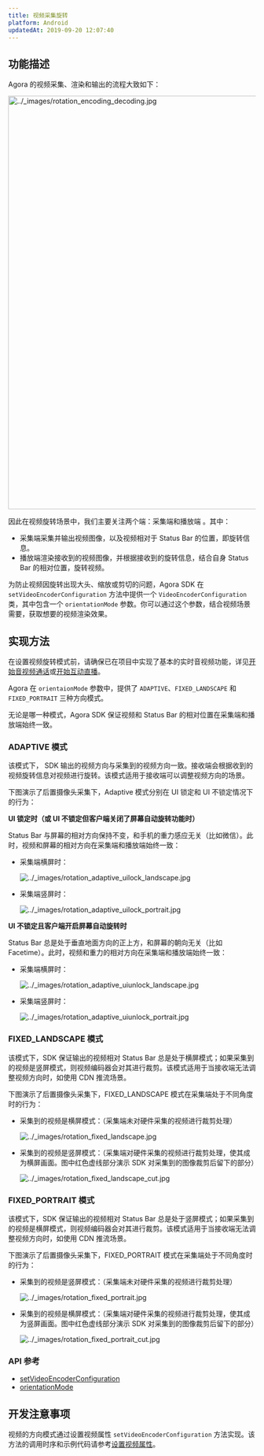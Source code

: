 ```yaml
---
title: 视频采集旋转
platform: Android
updatedAt: 2019-09-20 12:07:40
---
```


## 功能描述

Agora 的视频采集、渲染和输出的流程大致如下：

<img alt="../_images/rotation_encoding_decoding.jpg" src="https://web-cdn.agora.io/docs-files/cn/rotation_encoding_decoding.jpg" style="width: 840px; "/>

因此在视频旋转场景中，我们主要关注两个端：采集端和播放端 。其中：

- 采集端采集并输出视频图像，以及视频相对于 Status Bar 的位置，即旋转信息。
- 播放端渲染接收到的视频图像，并根据接收到的旋转信息，结合自身 Status Bar 的相对位置，旋转视频。

为防止视频因旋转出现大头、缩放或剪切的问题，Agora SDK 在 `setVideoEncoderConfiguration` 方法中提供一个 `VideoEncoderConfiguration` 类，其中包含一个 `orientationMode` 参数。你可以通过这个参数，结合视频场景需要，获取想要的视频渲染效果。

## 实现方法

在设置视频旋转模式前，请确保已在项目中实现了基本的实时音视频功能，详见[开始音视频通话](start_call_android)或[开始互动直播](start_live_android)。

Agora 在 `orientaionMode` 参数中，提供了 `ADAPTIVE`、`FIXED_LANDSCAPE` 和 `FIXED_PORTRAIT` 三种方向模式。

<div class="alert note">无论是哪一种模式，Agora SDK 保证视频和 Status Bar 的相对位置在采集端和播放端始终一致。</div>

### ADAPTIVE 模式

该模式下， SDK 输出的视频方向与采集到的视频方向一致。接收端会根据收到的视频旋转信息对视频进行旋转。该模式适用于接收端可以调整视频方向的场景。

下图演示了后置摄像头采集下，Adaptive 模式分别在 UI 锁定和 UI 不锁定情况下的行为：

**UI 锁定时（或 UI 不锁定但客户端关闭了屏幕自动旋转功能时）**

Status Bar 与屏幕的相对方向保持不变，和手机的重力感应无关（比如微信）。此时，视频和屏幕的相对方向在采集端和播放端始终一致：

- 采集端横屏时：

    <img alt="../_images/rotation_adaptive_uilock_landscape.jpg" src="https://web-cdn.agora.io/docs-files/cn/rotation_adaptive_uilock_landscape.jpg" />

- 采集端竖屏时：

    <img alt="../_images/rotation_adaptive_uilock_portrait.jpg" src="https://web-cdn.agora.io/docs-files/cn/rotation_adaptive_uilock_portrait.jpg" />

**UI 不锁定且客户端开启屏幕自动旋转时**

Status Bar 总是处于垂直地面方向的正上方，和屏幕的朝向无关（比如 Facetime）。此时，视频和重力的相对方向在采集端和播放端始终一致：

- 采集端横屏时：

    <img alt="../_images/rotation_adaptive_uiunlock_landscape.jpg" src="https://web-cdn.agora.io/docs-files/cn/rotation_adaptive_uiunlock_landscape.jpg" />

- 采集端竖屏时：

    <img alt="../_images/rotation_adaptive_uiunlock_portrait.jpg" src="https://web-cdn.agora.io/docs-files/cn/rotation_adaptive_uiunlock_portrait.jpg" />

### FIXED_LANDSCAPE 模式

该模式下，SDK 保证输出的视频相对 Status Bar 总是处于横屏模式；如果采集到的视频是竖屏模式，则视频编码器会对其进行裁剪。该模式适用于当接收端无法调整视频方向时，如使用 CDN 推流场景。

下图演示了后置摄像头采集下，FIXED_LANDSCAPE 模式在采集端处于不同角度时的行为：

- 采集到的视频是横屏模式：（采集端未对硬件采集的视频进行裁剪处理）

   <img alt="../_images/rotation_fixed_landscape.jpg" src="https://web-cdn.agora.io/docs-files/cn/rotation_fixed_landscape.jpg" />

- 采集到的视频是竖屏模式：（采集端对硬件采集的视频进行裁剪处理，使其成为横屏画面。图中红色虚线部分演示 SDK 对采集到的图像裁剪后留下的部分）

  <img alt="../_images/rotation_fixed_landscape_cut.jpg" src="https://web-cdn.agora.io/docs-files/cn/rotation_fixed_landscape_cut.jpg" />

### FIXED_PORTRAIT 模式

该模式下，SDK 保证输出的视频相对 Status Bar 总是处于竖屏模式；如果采集到的视频是横屏模式，则视频编码器会对其进行裁剪。该模式适用于当接收端无法调整视频方向时，如使用 CDN 推流场景。

下图演示了后置摄像头采集下，FIXED_PORTRAIT 模式在采集端处于不同角度时的行为：

- 采集到的视频是竖屏模式：（采集端未对硬件采集的视频进行裁剪处理）

  <img alt="../_images/rotation_fixed_portrait.jpg" src="https://web-cdn.agora.io/docs-files/cn/rotation_fixed_portrait.jpg" />

- 采集到的视频是横屏模式：（采集端对硬件采集的视频进行裁剪处理，使其成为竖屏画面。图中红色虚线部分演示 SDK 对采集到的图像裁剪后留下的部分）

  <img alt="../_images/rotation_fixed_portrait_cut.jpg" src="https://web-cdn.agora.io/docs-files/cn/rotation_fixed_portrait_cut.jpg" />

### API 参考

- [setVideoEncoderConfiguration](./API%20Reference/java/classio_1_1agora_1_1rtc_1_1_rtc_engine.html#af5f4de754e2c1f493096641c5c5c1d8f)
- [orientationMode](./API%20Reference/java/classio_1_1agora_1_1rtc_1_1video_1_1_video_encoder_configuration.html#a50e755074e254026b51dfaa2e3dc91d9)

## 开发注意事项

视频的方向模式通过设置视频属性 `setVideoEncoderConfiguration` 方法实现。该方法的调用时序和示例代码请参考[设置视频属性](video_profile_android)。
